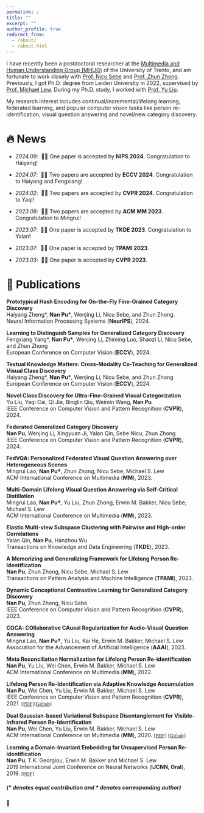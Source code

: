```yaml
---
permalink: /
title: ""
excerpt: ""
author_profile: true
redirect_from: 
  - /about/
  - /about.html
---
```



<span class='anchor' id='about-me'></span>

I have recently been a postdoctoral researcher at the <a href="http://mhug.disi.unitn.it/#/">Multimedia and Human Understanding Group (MHUG)</a> of the University of Trento, and am fortunate to work closely with <a href="https://disi.unitn.it/~sebe/">Prof. Nicu Sebe</a> and <a href="https://zhunzhong.site/">Prof. Zhun Zhong</a>.
Previously, I got Ph.D. degree from Leiden University in 2022, supervised by <a href="https://disi.unitn.it/~sebe/">Prof. Michael Lew</a>. During my Ph.D. study, I worked with <a href="https://liuyudut.github.io/">Prof. Yu Liu</a>.

My research interest includes continual/incremental/lifelong learning, federated learning, and popular computer vision tasks like person re-identification, visual question answering and novel/new category discovery. 

# 🔥 News

- *2024.09*: &nbsp;🎉🎉 One paper is accepted by <strong>NIPS 2024</strong>. Congratulation to Haiyang!

- *2024.07*: &nbsp;🎉🎉 Two papers are accepted by <strong>ECCV 2024</strong>. Congratulation to Haiyang and Fengxiang!

- *2024.02*: &nbsp;🎉🎉 Two papers are accepted by <strong>CVPR 2024</strong>. Congratulation to Yaqi!

- *2023.08*: &nbsp;🎉🎉 Two papers are accepted by <strong>ACM MM 2023</strong>. Congratulation to Mingrui!

- *2023.07*: &nbsp;🎉🎉 One paper is accepted by <strong>TKDE 2023</strong>. Congratulation to Yalan!

- *2023.07*: &nbsp;🎉🎉 One paper is accepted by <strong>TPAMI 2023</strong>.

- *2023.03*: &nbsp;🎉🎉 One paper is accepted by <strong>CVPR 2023</strong>.


# 📝 Publications 



<div class='paper-box'>
<div class='paper-box-text' markdown="1">

<strong>Prototypical Hash Encoding for On-the-Fly Fine-Grained Category Discovery</strong><br>
                    Haiyang Zheng*, <strong>Nan Pu*</strong>, Wenjing Li, Nicu Sebe, and Zhun Zhong. <br>
                    Neural Information Processing Systems (<strong>NeurIPS</strong>), 2024.<br>
</div>
</div>

<div class='paper-box'>
<div class='paper-box-text' markdown="1">

<strong>Learning to Distinguish Samples for Generalized Category Discovery</strong><br>
                    Fengxiang Yang*, <strong>Nan Pu*</strong>, Wenjing Li, Zhiming Luo, Shaozi Li, Nicu Sebe, and Zhun Zhong <br>
                    European Conference on Computer Vision (<strong>ECCV</strong>), 2024.<br>
</div>
</div>

<div class='paper-box'>
<div class='paper-box-text' markdown="1">



<strong>Textual Knowledge Matters: Cross-Modality Co-Teaching for Generalized Visual Class Discovery</strong><br>
                    Haiyang Zheng*, <strong>Nan Pu*</strong>, Wenjing Li, Nicu Sebe, and Zhun Zhong <br>
                    European Conference on Computer Vision (<strong>ECCV</strong>), 2024.<br>
</div>
</div>

<div class='paper-box'>
<div class='paper-box-text' markdown="1">

<strong>Novel Class Discovery for Ultra-Fine-Grained Visual Categorization</strong><br>
                    Yu Liu, Yaqi Cai, Qi Jia, Binglin Qiu, Weimin Wang, <strong>Nan Pu</strong><br>
                    IEEE Conference on Computer Vision and Pattern Recognition (<strong>CVPR</strong>), 2024.<br>
</div>
</div>

<div class='paper-box'>
<div class='paper-box-text' markdown="1">

<strong>Federated Generalized Category Discovery</strong><br>
                    <strong>Nan Pu</strong>, Wenjing Li, Xingyuan Ji, Yalan Qin, Sebe Nicu, Zhun Zhong<br>
                    IEEE Conference on Computer Vision and Pattern Recognition (<strong>CVPR</strong>), 2024.<br>
</div>
</div>


<div class='paper-box'>
<div class='paper-box-text' markdown="1">

<strong>FedVQA: Personalized Federated Visual Question Answering over Heterogeneous Scenes</strong><br>
Mingrui Lao, <strong>Nan Pu†</strong>, Zhun Zhong, Nicu Sebe, Michael S. Lew<br>
                    ACM International Conference on Multimedia (<strong>MM</strong>), 2023.<br>

</div>
</div>

<div class='paper-box'>
<div class='paper-box-text' markdown="1">

<strong>Multi-Domain Lifelong Visual Question Answering via Self-Critical Distillation</strong><br>
Mingrui Lao, <strong>Nan Pu†</strong>, Yu Liu, Zhun Zhong, Erwin M. Bakker, Nicu Sebe, Michael S. Lew<br>
                    ACM International Conference on Multimedia (<strong>MM</strong>), 2023.<br>

</div>
</div>


<div class='paper-box'>
<div class='paper-box-text' markdown="1">

<strong>Elastic Multi-view Subspace Clustering with Pairwise and High-order Correlations</strong><br>
Yalan Qin, <strong>Nan Pu</strong>, Hanzhou Wu<br>
                    Transactions on Knowledge and Data Engineering (<strong>TKDE</strong>), 2023.<br>

</div>
</div>

<div class='paper-box'>
<div class='paper-box-text' markdown="1">

<strong>A Memorizing and Generalizing Framework for Lifelong Person Re-Identification</strong><br>
<strong>Nan Pu</strong>, Zhun Zhong, Nicu Sebe, Michael S. Lew<br>
                    Transactions on Pattern Analysis and Machine Intelligence (<strong>TPAMI</strong>), 2023.<br>

</div>
</div>

<div class='paper-box'>
<div class='paper-box-text' markdown="1">

<strong>Dynamic Conceptional Contrastive Learning for Generalized Category Discovery</strong><br>
                    <strong>Nan Pu</strong>, Zhun Zhong, Nicu Sebe<br>
                    IEEE Conference on Computer Vision and Pattern Recognition (<strong>CVPR</strong>), 2023.<br>
</div>
</div>

<div class='paper-box'>
<div class='paper-box-text' markdown="1">

 <strong>COCA: COllaborative CAusal Regularization for Audio-Visual Question Answering</strong><br>
                    Mingrui Lao, <strong>Nan Pu†</strong>, Yu Liu, Kai He, Erwin M. Bakker, Michael S. Lew<br>
                    Association for the Advancement of Artificial Intelligence (<strong>AAAI</strong>), 2023.<br>

</div>
</div>


<div class='paper-box'>
<div class='paper-box-text' markdown="1">

 <strong>Meta Reconciliation Normalization for Lifelong Person Re-identification</strong><br>
                    <strong>Nan Pu</strong>, Yu Liu, Wei Chen, Erwin M. Bakker, Michael S. Lew<br>
                    ACM International Conference on Multimedia (<strong>MM</strong>), 2022.<br>

</div>
</div>



<div class='paper-box'>
<div class='paper-box-text' markdown="1">

<strong>Lifelong Person Re-Identification via Adaptive Knowledge Accumulation</strong><br>
                    <strong>Nan Pu</strong>, Wei Chen, Yu Liu, Erwin M. Bakker, Michael S. Lew<br>
                    IEEE Conference on Computer Vision and Pattern Recognition (<strong>CVPR</strong>), 2021.
                    <a href="https://arxiv.org/abs/2103.12462" target="_blank"><font face="Times New Roman"
                                                                                     style="font-size: 10pt;">[PDF]</font></a><a href="https://github.com/TPCD/LifelongReID" target="_blank"><font face="Times New Roman"  style="font-size: 10pt;">[Github]</font></a>
</div>
</div>



<div class='paper-box'>
<div class='paper-box-text' markdown="1">

<strong>Dual Gaussian-based Variational Subspace Disentanglement for Visible-Infrared Person
                        Re-Identification</strong><br>
                    <strong>Nan Pu</strong>, Wei Chen, Yu Liu, Erwin M. Bakker, Michael S. Lew<br>
                    ACM International Conference on Multimedia (<strong>MM</strong>), 2020.
                    <a href="https://arxiv.org/abs/2008.02520" target="_blank"><font face="Times New Roman"
                                                                                     style="font-size: 10pt;">[PDF]</font></a>
                    <a href="https://github.com/TPCD/DG-VAE" target="_blank"><font face="Times New Roman"
                                                                                   style="font-size: 10pt;">[Github]</font></a>


</div>
</div>

<div class='paper-box'>
<div class='paper-box-text' markdown="1">

                  
<strong>Learning a Domain-Invariant Embedding for Unsupervised Person Re-identification</strong><br>
                    <strong>Nan Pu</strong>, T.K. Georgiou, Erwin M. Bakker and Michael S. Lew<br>
                    2019 International Joint Conference on Neural Networks (<strong>IJCNN, Oral</strong>), 2019.
                    <a href="pdfs/pu2019.pdf" target="_blank"><font face="Times New Roman" style="font-size: 10pt;">[PDF]</font></a>


</div>
</div>


##### (* denotes equal contribution and  † denotes corresponding author)

<div class='paper-box'><div class="badge">🎉</div>
<div class='paper-box-text' markdown="1">
<script type='text/javascript' id='clustrmaps' src='//cdn.clustrmaps.com/map_v2.js?cl=868686&w=530&t=tt&d=Tqpk_h7toGxUH-BshURkYMTaJQ0K3OsVUvFkW4SY-sU&co=ffffff&ct=000000'></script>
</div>
</div>

<script src="assets/js/jquery.min.js"></script>
<script src="assets/js/jquery.poptrox.min.js"></script>
<script src="assets/js/browser.min.js"></script>
<script src="assets/js/breakpoints.min.js"></script>
<script src="assets/js/util.js"></script>
<script src="assets/js/main.js"></script>